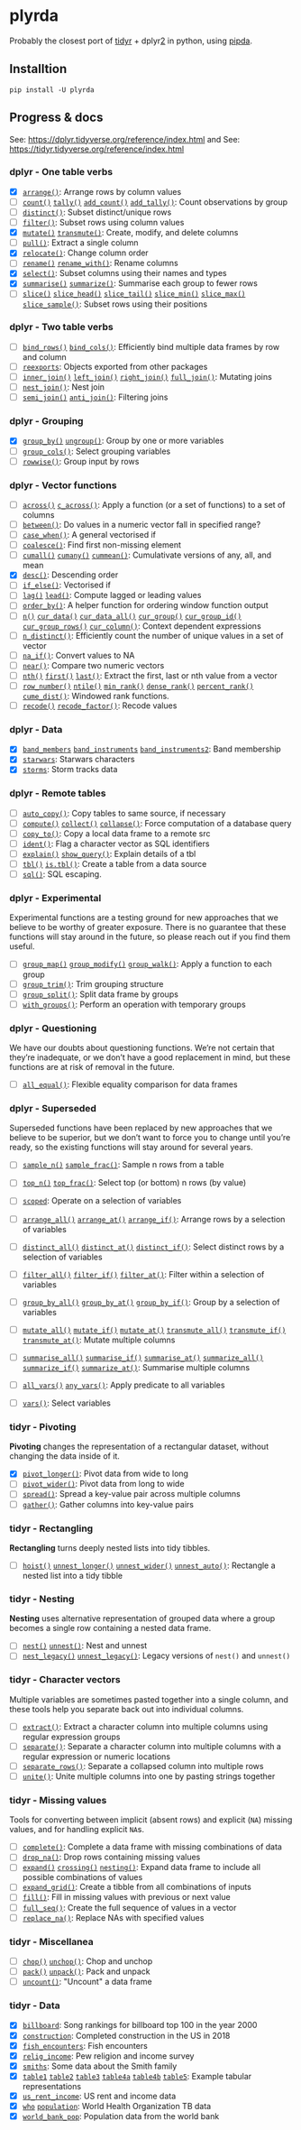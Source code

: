 # plyrda

Probably the closest port of [tidyr][1] + dplyr[2] in python, using [pipda][3].

## Installtion

```shell
pip install -U plyrda
```

## Progress & docs

See: https://dplyr.tidyverse.org/reference/index.html and See: https://tidyr.tidyverse.org/reference/index.html

### dplyr - One table verbs
- [x] [`arrange()`](https://pwwang.github.io/dplyrda/dplyr/arrange): Arrange rows by column values
- [ ] [`count()`](https://pwwang.github.io/dplyrda/dplyr/count) [`tally()`](https://pwwang.github.io/dplyrda/dplyr/count) [`add_count()`](https://pwwang.github.io/dplyrda/dplyr/count) [`add_tally()`](https://pwwang.github.io/dplyrda/dplyr/count): Count observations by group
- [ ] [`distinct()`](https://pwwang.github.io/dplyrda/dplyr/distinct): Subset distinct/unique rows
- [ ] [`filter()`](https://pwwang.github.io/dplyrda/dplyr/filter): Subset rows using column values
- [x] [`mutate()`](https://pwwang.github.io/dplyrda/dplyr/mutate) [`transmute()`](https://pwwang.github.io/dplyrda/dplyr/mutate): Create, modify, and delete columns
- [ ] [`pull()`](https://pwwang.github.io/dplyrda/dplyr/pull): Extract a single column
- [x] [`relocate()`](https://pwwang.github.io/dplyrda/dplyr/relocate): Change column order
- [ ] [`rename()`](https://pwwang.github.io/dplyrda/dplyr/rename) [`rename_with()`](https://pwwang.github.io/dplyrda/dplyr/rename): Rename columns
- [x] [`select()`](https://pwwang.github.io/dplyrda/dplyr/select): Subset columns using their names and types
- [x] [`summarise()`](https://pwwang.github.io/dplyrda/dplyr/summarise) [`summarize()`](https://pwwang.github.io/dplyrda/dplyr/summarise): Summarise each group to fewer rows
- [ ] [`slice()`](https://pwwang.github.io/dplyrda/dplyr/slice) [`slice_head()`](https://pwwang.github.io/dplyrda/dplyr/slice) [`slice_tail()`](https://pwwang.github.io/dplyrda/dplyr/slice) [`slice_min()`](https://pwwang.github.io/dplyrda/dplyr/slice) [`slice_max()`](https://pwwang.github.io/dplyrda/dplyr/slice) [`slice_sample()`](https://pwwang.github.io/dplyrda/dplyr/slice): Subset rows using their positions

### dplyr - Two table verbs
- [ ] [`bind_rows()`](https://pwwang.github.io/dplyrda/dplyr/bind) [`bind_cols()`](https://pwwang.github.io/dplyrda/dplyr/bind): Efficiently bind multiple data frames by row and column
- [ ] [`reexports`](https://pwwang.github.io/dplyrda/dplyr/reexports): Objects exported from other packages
- [ ] [`inner_join()`](https://pwwang.github.io/dplyrda/dplyr/mutate-joins) [`left_join()`](https://pwwang.github.io/dplyrda/dplyr/mutate-joins) [`right_join()`](https://pwwang.github.io/dplyrda/dplyr/mutate-joins) [`full_join()`](https://pwwang.github.io/dplyrda/dplyr/mutate-joins): Mutating joins
- [ ] [`nest_join()`](https://pwwang.github.io/dplyrda/dplyr/nest_join): Nest join
- [ ] [`semi_join()`](https://pwwang.github.io/dplyrda/dplyr/filter-joins) [`anti_join()`](https://pwwang.github.io/dplyrda/dplyr/filter-joins): Filtering joins

### dplyr - Grouping
- [x] [`group_by()`](https://pwwang.github.io/dplyrda/dplyr/group_by) [`ungroup()`](https://pwwang.github.io/dplyrda/dplyr/group_by): Group by one or more variables
- [ ] [`group_cols()`](https://pwwang.github.io/dplyrda/dplyr/group_cols): Select grouping variables
- [ ] [`rowwise()`](https://pwwang.github.io/dplyrda/dplyr/rowwise): Group input by rows

### dplyr - Vector functions
- [ ] [`across()`](https://pwwang.github.io/dplyrda/dplyr/across) [`c_across()`](https://pwwang.github.io/dplyrda/dplyr/across): Apply a function (or a set of functions) to a set of columns
- [ ] [`between()`](https://pwwang.github.io/dplyrda/dplyr/between): Do values in a numeric vector fall in specified range?
- [ ] [`case_when()`](https://pwwang.github.io/dplyrda/dplyr/case_when): A general vectorised if
- [ ] [`coalesce()`](https://pwwang.github.io/dplyrda/dplyr/coalesce): Find first non-missing element
- [ ] [`cumall()`](https://pwwang.github.io/dplyrda/dplyr/cumall) [`cumany()`](https://pwwang.github.io/dplyrda/dplyr/cumall) [`cummean()`](https://pwwang.github.io/dplyrda/dplyr/cumall): Cumulativate versions of any, all, and mean
- [x] [`desc()`](https://pwwang.github.io/dplyrda/dplyr/desc): Descending order
- [ ] [`if_else()`](https://pwwang.github.io/dplyrda/dplyr/if_else): Vectorised if
- [ ] [`lag()`](https://pwwang.github.io/dplyrda/dplyr/lead-lag) [`lead()`](https://pwwang.github.io/dplyrda/dplyr/lead-lag): Compute lagged or leading values
- [ ] [`order_by()`](https://pwwang.github.io/dplyrda/dplyr/order_by): A helper function for ordering window function output
- [ ] [`n()`](https://pwwang.github.io/dplyrda/dplyr/context) [`cur_data()`](https://pwwang.github.io/dplyrda/dplyr/context) [`cur_data_all()`](https://pwwang.github.io/dplyrda/dplyr/context) [`cur_group()`](https://pwwang.github.io/dplyrda/dplyr/context) [`cur_group_id()`](https://pwwang.github.io/dplyrda/dplyr/context) [`cur_group_rows()`](https://pwwang.github.io/dplyrda/dplyr/context) [`cur_column()`](https://pwwang.github.io/dplyrda/dplyr/context): Context dependent expressions
- [ ] [`n_distinct()`](https://pwwang.github.io/dplyrda/dplyr/n_distinct): Efficiently count the number of unique values in a set of vector
- [ ] [`na_if()`](https://pwwang.github.io/dplyrda/dplyr/na_if): Convert values to NA
- [ ] [`near()`](https://pwwang.github.io/dplyrda/dplyr/near): Compare two numeric vectors
- [ ] [`nth()`](https://pwwang.github.io/dplyrda/dplyr/nth) [`first()`](https://pwwang.github.io/dplyrda/dplyr/nth) [`last()`](https://pwwang.github.io/dplyrda/dplyr/nth): Extract the first, last or nth value from a vector
- [ ] [`row_number()`](https://pwwang.github.io/dplyrda/dplyr/ranking) [`ntile()`](https://pwwang.github.io/dplyrda/dplyr/ranking) [`min_rank()`](https://pwwang.github.io/dplyrda/dplyr/ranking) [`dense_rank()`](https://pwwang.github.io/dplyrda/dplyr/ranking) [`percent_rank()`](https://pwwang.github.io/dplyrda/dplyr/ranking) [`cume_dist()`](https://pwwang.github.io/dplyrda/dplyr/ranking): Windowed rank functions.
- [ ] [`recode()`](https://pwwang.github.io/dplyrda/dplyr/recode) [`recode_factor()`](https://pwwang.github.io/dplyrda/dplyr/recode): Recode values

### dplyr - Data
- [x] [`band_members`](https://pwwang.github.io/dplyrda/dplyr/band_members) [`band_instruments`](https://pwwang.github.io/dplyrda/dplyr/band_members) [`band_instruments2`](https://pwwang.github.io/dplyrda/dplyr/band_members): Band membership
- [x] [`starwars`](https://pwwang.github.io/dplyrda/dplyr/starwars): Starwars characters
- [x] [`storms`](https://pwwang.github.io/dplyrda/dplyr/storms): Storm tracks data

### dplyr - Remote tables
- [ ] [`auto_copy()`](https://pwwang.github.io/dplyrda/dplyr/auto_copy): Copy tables to same source, if necessary
- [ ] [`compute()`](https://pwwang.github.io/dplyrda/dplyr/compute) [`collect()`](https://pwwang.github.io/dplyrda/dplyr/compute) [`collapse()`](https://pwwang.github.io/dplyrda/dplyr/compute): Force computation of a database query
- [ ] [`copy_to()`](https://pwwang.github.io/dplyrda/dplyr/copy_to): Copy a local data frame to a remote src
- [ ] [`ident()`](https://pwwang.github.io/dplyrda/dplyr/ident): Flag a character vector as SQL identifiers
- [ ] [`explain()`](https://pwwang.github.io/dplyrda/dplyr/explain) [`show_query()`](https://pwwang.github.io/dplyrda/dplyr/explain): Explain details of a tbl
- [ ] [`tbl()`](https://pwwang.github.io/dplyrda/dplyr/tbl) [`is.tbl()`](https://pwwang.github.io/dplyrda/dplyr/tbl): Create a table from a data source
- [ ] [`sql()`](https://pwwang.github.io/dplyrda/dplyr/sql): SQL escaping.

### dplyr - Experimental

Experimental functions are a testing ground for new approaches that we believe to be worthy of greater exposure. There is no guarantee that these functions will stay around in the future, so please reach out if you find them useful.
- [ ] [`group_map()`](https://pwwang.github.io/dplyrda/dplyr/group_map) [`group_modify()`](https://pwwang.github.io/dplyrda/dplyr/group_map) [`group_walk()`](https://pwwang.github.io/dplyrda/dplyr/group_map): Apply a function to each group
- [ ] [`group_trim()`](https://pwwang.github.io/dplyrda/dplyr/group_trim): Trim grouping structure
- [ ] [`group_split()`](https://pwwang.github.io/dplyrda/dplyr/group_split): Split data frame by groups
- [ ] [`with_groups()`](https://pwwang.github.io/dplyrda/dplyr/with_groups): Perform an operation with temporary groups

### dplyr - Questioning


We have our doubts about questioning functions. We’re not certain that they’re inadequate, or we don’t have a good replacement in mind, but these functions are at risk of removal in the future.
- [ ] [`all_equal()`](https://pwwang.github.io/dplyrda/dplyr/all_equal): Flexible equality comparison for data frames

### dplyr - Superseded

Superseded functions have been replaced by new approaches that we believe to be superior, but we don’t want to force you to change until you’re ready, so the existing functions will stay around for several years.
- [ ] [`sample_n()`](https://pwwang.github.io/dplyrda/dplyr/sample_n) [`sample_frac()`](https://pwwang.github.io/dplyrda/dplyr/sample_n): Sample n rows from a table
- [ ] [`top_n()`](https://pwwang.github.io/dplyrda/dplyr/top_n) [`top_frac()`](https://pwwang.github.io/dplyrda/dplyr/top_n): Select top (or bottom) n rows (by value)
- [ ] [`scoped`](https://pwwang.github.io/dplyrda/dplyr/scoped): Operate on a selection of variables
- [ ] [`arrange_all()`](https://pwwang.github.io/dplyrda/dplyr/arrange_all) [`arrange_at()`](https://pwwang.github.io/dplyrda/dplyr/arrange_all) [`arrange_if()`](https://pwwang.github.io/dplyrda/dplyr/arrange_all): Arrange rows by a selection of variables
- [ ] [`distinct_all()`](https://pwwang.github.io/dplyrda/dplyr/distinct_all) [`distinct_at()`](https://pwwang.github.io/dplyrda/dplyr/distinct_all) [`distinct_if()`](https://pwwang.github.io/dplyrda/dplyr/distinct_all): Select distinct rows by a selection of variables
- [ ] [`filter_all()`](https://pwwang.github.io/dplyrda/dplyr/filter_all) [`filter_if()`](https://pwwang.github.io/dplyrda/dplyr/filter_all) [`filter_at()`](https://pwwang.github.io/dplyrda/dplyr/filter_all): Filter within a selection of variables
- [ ] [`group_by_all()`](https://pwwang.github.io/dplyrda/dplyr/group_by_all) [`group_by_at()`](https://pwwang.github.io/dplyrda/dplyr/group_by_all) [`group_by_if()`](https://pwwang.github.io/dplyrda/dplyr/group_by_all): Group by a selection of variables
- [ ] [`mutate_all()`](https://pwwang.github.io/dplyrda/dplyr/mutate_all) [`mutate_if()`](https://pwwang.github.io/dplyrda/dplyr/mutate_all) [`mutate_at()`](https://pwwang.github.io/dplyrda/dplyr/mutate_all) [`transmute_all()`](https://pwwang.github.io/dplyrda/dplyr/mutate_all) [`transmute_if()`](https://pwwang.github.io/dplyrda/dplyr/mutate_all) [`transmute_at()`](https://pwwang.github.io/dplyrda/dplyr/mutate_all): Mutate multiple columns
- [ ] [`summarise_all()`](https://pwwang.github.io/dplyrda/dplyr/summarise_all) [`summarise_if()`](https://pwwang.github.io/dplyrda/dplyr/summarise_all) [`summarise_at()`](https://pwwang.github.io/dplyrda/dplyr/summarise_all) [`summarize_all()`](https://pwwang.github.io/dplyrda/dplyr/summarise_all) [`summarize_if()`](https://pwwang.github.io/dplyrda/dplyr/summarise_all) [`summarize_at()`](https://pwwang.github.io/dplyrda/dplyr/summarise_all): Summarise multiple columns
- [ ] [`all_vars()`](https://pwwang.github.io/dplyrda/dplyr/all_vars) [`any_vars()`](https://pwwang.github.io/dplyrda/dplyr/all_vars): Apply predicate to all variables
- [ ] [`vars()`](https://pwwang.github.io/dplyrda/dplyr/vars): Select variables


### tidyr - Pivoting


**Pivoting** changes the representation of a rectangular dataset, without changing the data inside of it.
- [x] [`pivot_longer()`](https://pwwang.github.io/dplyrda/tidyr/$1): Pivot data from wide to long
- [ ] [`pivot_wider()`](https://pwwang.github.io/dplyrda/tidyr/$1): Pivot data from long to wide
- [ ] [`spread()`](https://pwwang.github.io/dplyrda/tidyr/$1): Spread a key-value pair across multiple columns
- [ ] [`gather()`](https://pwwang.github.io/dplyrda/tidyr/$1): Gather columns into key-value pairs

### tidyr - Rectangling


**Rectangling** turns deeply nested lists into tidy tibbles.
- [ ] [`hoist()`](https://pwwang.github.io/dplyrda/tidyr/$1) [`unnest_longer()`](https://pwwang.github.io/dplyrda/tidyr/$1) [`unnest_wider()`](https://pwwang.github.io/dplyrda/tidyr/$1) [`unnest_auto()`](https://pwwang.github.io/dplyrda/tidyr/$1): Rectangle a nested list into a tidy tibble

### tidyr - Nesting


**Nesting** uses alternative representation of grouped data where a group becomes a single row containing a nested data frame.
- [ ] [`nest()`](https://pwwang.github.io/dplyrda/tidyr/$1) [`unnest()`](https://pwwang.github.io/dplyrda/tidyr/$1): Nest and unnest
- [ ] [`nest_legacy()`](https://pwwang.github.io/dplyrda/tidyr/$1) [`unnest_legacy()`](https://pwwang.github.io/dplyrda/tidyr/$1): Legacy versions of `nest()` and `unnest()`

### tidyr - Character vectors


Multiple variables are sometimes pasted together into a single column, and these tools help you separate back out into individual columns.
- [ ] [`extract()`](https://pwwang.github.io/dplyrda/tidyr/$1): Extract a character column into multiple columns using regular expression groups
- [ ] [`separate()`](https://pwwang.github.io/dplyrda/tidyr/$1): Separate a character column into multiple columns with a regular expression or numeric locations
- [ ] [`separate_rows()`](https://pwwang.github.io/dplyrda/tidyr/$1): Separate a collapsed column into multiple rows
- [ ] [`unite()`](https://pwwang.github.io/dplyrda/tidyr/$1): Unite multiple columns into one by pasting strings together

### tidyr - Missing values


Tools for converting between implicit (absent rows) and explicit (`NA`) missing values, and for handling explicit `NA`s.
- [ ] [`complete()`](https://pwwang.github.io/dplyrda/tidyr/$1): Complete a data frame with missing combinations of data
- [ ] [`drop_na()`](https://pwwang.github.io/dplyrda/tidyr/$1): Drop rows containing missing values
- [ ] [`expand()`](https://pwwang.github.io/dplyrda/tidyr/$1) [`crossing()`](https://pwwang.github.io/dplyrda/tidyr/$1) [`nesting()`](https://pwwang.github.io/dplyrda/tidyr/$1): Expand data frame to include all possible combinations of values
- [ ] [`expand_grid()`](https://pwwang.github.io/dplyrda/tidyr/$1): Create a tibble from all combinations of inputs
- [ ] [`fill()`](https://pwwang.github.io/dplyrda/tidyr/$1): Fill in missing values with previous or next value
- [ ] [`full_seq()`](https://pwwang.github.io/dplyrda/tidyr/$1): Create the full sequence of values in a vector
- [ ] [`replace_na()`](https://pwwang.github.io/dplyrda/tidyr/$1): Replace NAs with specified values

### tidyr - Miscellanea

- [ ] [`chop()`](https://pwwang.github.io/dplyrda/tidyr/$1) [`unchop()`](https://pwwang.github.io/dplyrda/tidyr/$1): Chop and unchop
- [ ] [`pack()`](https://pwwang.github.io/dplyrda/tidyr/$1) [`unpack()`](https://pwwang.github.io/dplyrda/tidyr/$1): Pack and unpack
- [ ] [`uncount()`](https://pwwang.github.io/dplyrda/tidyr/$1): "Uncount" a data frame

### tidyr - Data

- [x] [`billboard`](https://pwwang.github.io/dplyrda/tidyr/$1): Song rankings for billboard top 100 in the year 2000
- [x] [`construction`](https://pwwang.github.io/dplyrda/tidyr/$1): Completed construction in the US in 2018
- [x] [`fish_encounters`](https://pwwang.github.io/dplyrda/tidyr/$1): Fish encounters
- [x] [`relig_income`](https://pwwang.github.io/dplyrda/tidyr/$1): Pew religion and income survey
- [x] [`smiths`](https://pwwang.github.io/dplyrda/tidyr/$1): Some data about the Smith family
- [x] [`table1`](https://pwwang.github.io/dplyrda/tidyr/$1) [`table2`](https://pwwang.github.io/dplyrda/tidyr/$1) [`table3`](https://pwwang.github.io/dplyrda/tidyr/$1) [`table4a`](https://pwwang.github.io/dplyrda/tidyr/$1) [`table4b`](https://pwwang.github.io/dplyrda/tidyr/$1) [`table5`](https://pwwang.github.io/dplyrda/tidyr/$1): Example tabular representations
- [x] [`us_rent_income`](https://pwwang.github.io/dplyrda/tidyr/$1): US rent and income data
- [x] [`who`](https://pwwang.github.io/dplyrda/tidyr/$1) [`population`](https://pwwang.github.io/dplyrda/tidyr/$1): World Health Organization TB data
- [x] [`world_bank_pop`](https://pwwang.github.io/dplyrda/tidyr/$1): Population data from the world bank

[1]: https://tidyr.tidyverse.org/index.html
[2]: https://dplyr.tidyverse.org/index.html
[3]: https://github.com/pwwang/pipda

